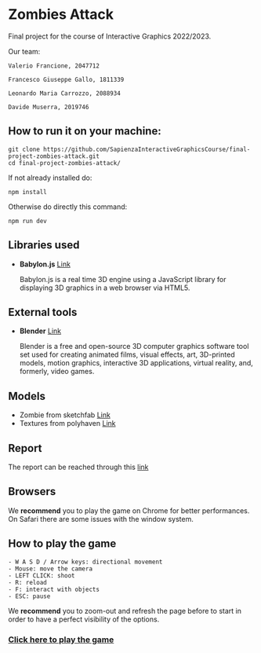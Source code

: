 # Zombies Attack

Final project for the course of Interactive Graphics 2022/2023.

Our team:
```
Valerio Francione, 2047712

Francesco Giuseppe Gallo, 1811339

Leonardo Maria Carrozzo, 2088934

Davide Muserra, 2019746
```

## How to run it on your machine:

```
git clone https://github.com/SapienzaInteractiveGraphicsCourse/final-project-zombies-attack.git
cd final-project-zombies-attack/
```
If not already installed do:
```
npm install
```
Otherwise do directly this command:
```
npm run dev
```

## Libraries used

-   **Babylon.js** [Link](https://www.babylonjs.com/)

    Babylon.js is a real time 3D engine using a JavaScript library for displaying 3D graphics in a web browser via HTML5.

## External tools
-   **Blender** [Link](https://www.blender.org/)

    Blender is a free and open-source 3D computer graphics software tool set used for creating animated films, visual effects, art, 3D-printed models, motion graphics, interactive 3D applications, virtual reality, and, formerly, video games.

## Models
-   Zombie from sketchfab [Link](https://sketchfab.com/)
-   Textures from polyhaven [Link](https://polyhaven.com/)


## Report

The report can be reached through this [link](Project_IG.pdf)

## Browsers

We **recommend** you to play the game on Chrome for better performances. On Safari there are some issues with the window system.

## How to play the game
```
- W A S D / Arrow keys: directional movement
- Mouse: move the camera
- LEFT CLICK: shoot
- R: reload
- F: interact with objects
- ESC: pause
```
We **recommend** you to zoom-out and refresh the page before to start in order to have a perfect visibility of the options.


### [Click here to play the game](https://sapienzainteractivegraphicscourse.github.io/final-project-zombies-attack/)
